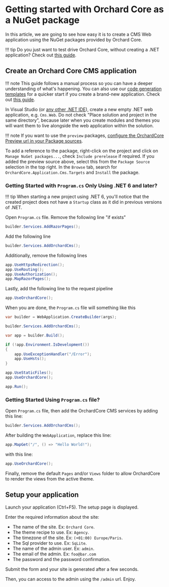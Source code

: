 # Getting started with Orchard Core as a NuGet package

In this article, we are going to see how easy it is to create a CMS Web application using the NuGet packages provided by Orchard Core.

!!! tip
    Do you just want to test drive Orchard Core, without creating a .NET application? Check out [this guide](test-drive-orchard-core.md).

## Create an Orchard Core CMS application

!!! note
    This guide follows a manual process so you can have a deeper understanding of what's happening. You can also use our [code generation templates](templates/README.md) for a quicker start if you create a brand-new application. Check out [this guide](../guides/create-cms-application/README.md).

In Visual Studio (or [any other .NET IDE](../getting-started/development-tools.md)), create a new empty .NET web application, e.g. `Cms.Web`. Do not check "Place solution and project in the same directory", because later when you create modules and themes you will want them to live alongside the web application within the solution.

!!! note
    If you want to use the `preview` packages, [configure the OrchardCore Preview url in your Package sources](preview-package-source.md).

To add a reference to the package, right-click on the project and click on `Manage NuGet packages...`, check `Include prerelease` if required. If you added the preview source above, select this from the `Package Source` selection in the top right.  In the `Browse` tab, search for `OrchardCore.Application.Cms.Targets` and `Install` the package.

### Getting Started with `Program.cs` Only Using .NET 6 and later?

!!! tip
    When starting a new project using .NET 6, you'll notice that the created project does not have a `Startup` class as it did in previous versions of .NET.

Open `Program.cs` file. Remove the following line "if exists"

```csharp
builder.Services.AddRazorPages();
```

Add the following line

```csharp
builder.Services.AddOrchardCms();
```

Additionally, remove the following lines

```csharp
app.UseHttpsRedirection();
app.UseRouting();
app.UseAuthorization();
app.MapRazorPages();
```

Lastly, add the following line to the request pipeline

```csharp
app.UseOrchardCore();
```

When you are done, the `Program.cs` file will something like this

```csharp
var builder = WebApplication.CreateBuilder(args);

builder.Services.AddOrchardCms();

var app = builder.Build();

if (!app.Environment.IsDevelopment())
{
    app.UseExceptionHandler("/Error");
    app.UseHsts();
}

app.UseStaticFiles();
app.UseOrchardCore();

app.Run();
```

### Getting Started Using `Program.cs` file?

Open `Program.cs` file, then add the OrchardCore CMS services by adding this line:

```csharp
builder.Services.AddOrchardCms();
```

After building the `WebApplication`, replace this line:

```csharp
app.MapGet("/", () => "Hello World!");
```

with this line:

```csharp
app.UseOrchardCore();
```

Finally, remove the default `Pages` and/or `Views` folder to allow OrchardCore to render the views from the active theme.

## Setup your application

Launch your application (Ctrl+F5). The setup page is displayed.

Enter the required information about the site:

- The name of the site. Ex: `Orchard Core`.
- The theme recipe to use. Ex: `Agency`.
- The timezone of the site. Ex: `(+01:00) Europe/Paris`.
- The Sql provider to use. Ex: `SqLite`.
- The name of the admin user. Ex: `admin`.
- The email of the admin. Ex: `foo@bar.com`
- The password and the password confirmation.

Submit the form and your site is generated after a few seconds.

Then, you can access to the admin using the `/admin` url. Enjoy.
